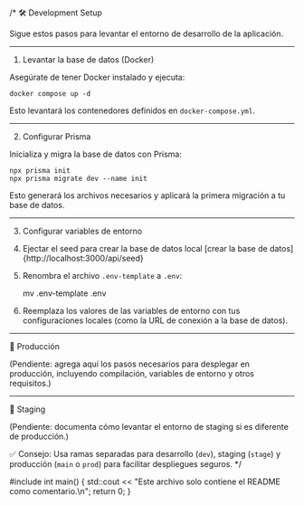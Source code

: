 /\*
🛠️ Development Setup

Sigue estos pasos para levantar el entorno de desarrollo de la aplicación.

---

1. Levantar la base de datos (Docker)

Asegúrate de tener Docker instalado y ejecuta:

    docker compose up -d

Esto levantará los contenedores definidos en `docker-compose.yml`.

---

2. Configurar Prisma

Inicializa y migra la base de datos con Prisma:

    npx prisma init
    npx prisma migrate dev --name init

Esto generará los archivos necesarios y aplicará la primera migración a tu base de datos.

---

3. Configurar variables de entorno
4. Ejectar el seed para crear la base de datos local [crear la base de datos]{http://localhost:3000/api/seed}

5. Renombra el archivo `.env-template` a `.env`:

   mv .env-template .env

6. Reemplaza los valores de las variables de entorno con tus configuraciones locales (como la URL de conexión a la base de datos).

---

🚀 Producción

(Pendiente: agrega aquí los pasos necesarios para desplegar en producción, incluyendo compilación, variables de entorno y otros requisitos.)

---

🚧 Staging

(Pendiente: documenta cómo levantar el entorno de staging si es diferente de producción.)

✅ Consejo:
Usa ramas separadas para desarrollo (`dev`), staging (`stage`) y producción (`main` o `prod`) para facilitar despliegues seguros.
\*/

#include <iostream>
int main() {
std::cout << "Este archivo solo contiene el README como comentario.\n";
return 0;
}
